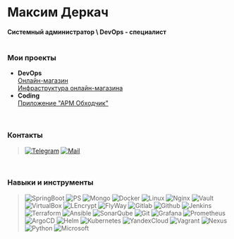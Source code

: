 # Максим Деркач
**Системный администратор \ DevOps - специалист**  
<br>

### Мои проекты
- **DevOps**  
[Онлайн-магазин](https://github.com/MaxWanted/momo-store)    
[Инфраструктура онлайн-магазина](https://github.com/MaxWanted/momo-store-infra)
- **Coding**  
[Приложение "АРМ Обходчик"](https://github.com/MaxWanted/Lineman)  
<br>

### Контакты
> [![Telegram](https://img.shields.io/badge/Telegram-2CA5E0?style=flat&logo=telegram&logoColor=white)](https://t.me/MaxWanted) [![Mail](https://img.shields.io/badge/Gmail-D14836??style=flat&logo=gmail&logoColor=white)](mailto:m.a.derkach@gmail.com)
<br>

### Навыки и инструменты
> ![SpringBoot](https://img.shields.io/badge/Spring_Boot-6DB33F?style=flat-square&logo=springboot&logoColor=white) ![PS](https://img.shields.io/badge/PostgreSQL-316192?style=flat-square&logo=postgresql&logoColor=white) ![Mongo]( 	https://img.shields.io/badge/MongoDB-4EA94B?style=flat-square&logo=mongodb&logoColor=white) ![Docker](https://img.shields.io/badge/-Docker-199fc3?style=flat-square&logo=Docker&logoColor=white) ![Linux](https://img.shields.io/badge/Linux-FCC624?style=flat-square&logo=linux&logoColor=black) ![Nginx](https://img.shields.io/badge/Nginx-4EA94B?style=flat-square&logo=nginx&logoColor=white) ![Vault](https://img.shields.io/badge/Vault-000000?style=flat-square&logo=vault&logoColor=white) ![VirtualBox](https://img.shields.io/badge/VirtualBox-3f5b7f?style=flat-square&logo=virtualbox&logoColor=white) ![LEncrypt](https://img.shields.io/badge/Let's_Encrypt-00386d?style=flat-square&logo=letsencrypt&logoColor=white) ![FlyWay](https://img.shields.io/badge/Flyway-3383bd?style=flat-square&logo=flyway&logoColor=white) ![Gitlab](https://img.shields.io/badge/GitLab-330F63?style=flat-square&logo=gitlab&logoColor=white) ![Github](https://img.shields.io/badge/GitHub-100000?style=flat-square&logo=github&logoColor=white) ![Jenkins](https://img.shields.io/badge/Jenkins-D24939?style=flat-square&logo=Jenkins&logoColor=white) ![Terraform](https://img.shields.io/badge/Terraform-5c4ee5?style=flat-square&logo=terraform&logoColor=white) ![Ansible](https://img.shields.io/badge/Ansible-000000?style=flat-square&logo=ansible&logoColor=white) ![SonarQube](https://img.shields.io/badge/SonarQube-95c0dc?style=flat-square&logo=sonarqube&logoColor=white) ![Git](https://img.shields.io/badge/GIT-f05133?style=flat-square&logo=git&logoColor=white) ![Grafana](https://img.shields.io/badge/Grafana-f16129?style=flat-square&logo=grafana&logoColor=white) ![Prometheus](https://img.shields.io/badge/Prometheus-e6522c?style=flat-square&logo=prometheus&logoColor=white) ![ArgoCD](https://img.shields.io/badge/ArgoCD-fe723e?style=flat-square&logo=argo&logoColor=white) ![Helm](https://img.shields.io/badge/Helm-181e89?style=flat-square&logo=helm&logoColor=white) ![Kubernetes](https://img.shields.io/badge/Kubernetes-326de6?style=flat-square&logo=kubernetes&logoColor=white) ![YandexCloud](https://img.shields.io/badge/Yandex_Cloud-4285F4?style=flat-square&logo=google-cloud&logoColor=white) ![Vagrant](https://img.shields.io/badge/Vagrant-127eff?style=flat-square&logo=Vagrant&logoColor=white) ![Nexus](https://img.shields.io/badge/Nexus_Repository-296298?style=flat-square&logo=Sonatype&logoColor=white) ![Python](https://img.shields.io/badge/Python-3776AB?style=flat-square&logo=python&logoColor=white) ![Microsoft](https://img.shields.io/badge/Microsoft-666666?style=flat-square&logo=microsoft&logoColor=white)
